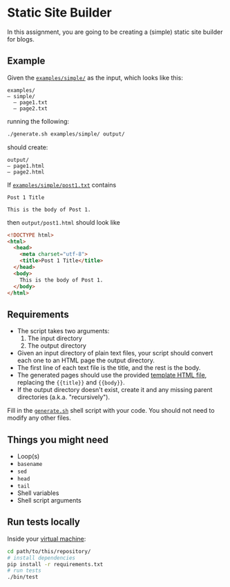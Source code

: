 # Static Site Builder

In this assignment, you are going to be creating a (simple) static site builder for blogs.

## Example

Given the [`examples/simple/`](examples/simple/) as the input, which looks like this:

```
examples/
— simple/
  — page1.txt
  — page2.txt
```

running the following:

```bash
./generate.sh examples/simple/ output/
```

should create:

```
output/
— page1.html
— page2.html
```

If [`examples/simple/post1.txt`](`examples/simple/post1.txt`) contains

```
Post 1 Title

This is the body of Post 1.
```

then `output/post1.html` should look like

```html
<!DOCTYPE html>
<html>
  <head>
    <meta charset="utf-8">
    <title>Post 1 Title</title>
  </head>
  <body>
    This is the body of Post 1.
  </body>
</html>
```

## Requirements

* The script takes two arguments:
    1. The input directory
    1. The output directory
* Given an input directory of plain text files, your script should convert each one to an HTML page the output directory.
* The first line of each text file is the title, and the rest is the body.
* The generated pages should use the provided [template HTML file](template.html), replacing the `{{title}}` and `{{body}}`.
* If the output directory doesn't exist, create it and any missing parent directories (a.k.a. "recursively").

Fill in the [`generate.sh`](generate.sh) shell script with your code. You should not need to modify any other files.

## Things you might need

* Loop(s)
* `basename`
* `sed`
* `head`
* `tail`
* Shell variables
* Shell script arguments

## Run tests locally

Inside your [virtual machine](https://docs.google.com/document/d/1sQALBnjr2j0i2Fo2e9hm-4z4x4KiEYdMOZFPE1MH4DM/edit):

```bash
cd path/to/this/repository/
# install dependencies
pip install -r requirements.txt
# run tests
./bin/test
```
